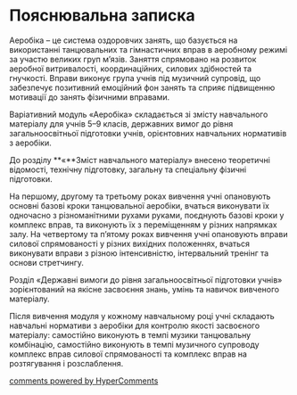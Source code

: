 <div id="hypercomments_widget" class="js-hypercomments-widget invisible"></div>

Пояснювальна записка
=============================

Аеробіка – це система оздоровчих занять, що базується на використанні
танцювальних та гімнастичних вправ в аеробному режимі за участю великих
груп м’язів. Заняття спрямовано на розвиток аеробної витривалості,
координаційних, силових здібностей та гнучкості. Вправи виконує група
учнів під музичний супровід, що забезпечує позитивний емоційний фон
занять та сприяє підвищенню мотивації до занять фізичними вправами.

Варіативний модуль «Аеробіка» складається зі змісту навчального
матеріалу для учнів 5–9 класів, державних вимог до рівня
загальноосвітньої підготовки учнів, орієнтовних навчальних нормативів з
аеробіки.

До розділу **«**Зміст навчального матеріалу» внесено теоретичні
відомості, технічну підготовку, загальну та спеціальну фізичні
підготовки.

На першому, другому та третьому роках вивчення учні опановують основні
базові кроки танцювальної аеробіки, вчаться виконувати їх одночасно з
різноманітними рухами руками, поєднують базові кроки у комплекс вправ,
та виконують їх з переміщенням у різних напрямках залу. На четвертому та
п’ятому роках вивчення учні опановують вправи силової спрямованості у
різних вихідних положеннях, вчаться виконувати вправи з різною
інтенсивністю, інтервальний тренінг та основи стретчингу.

Розділ «Державні вимоги до рівня загальноосвітньої підготовки учнів»
зорієнтований на якісне засвоєння знань, умінь та навичок вивченого
матеріалу.

Після вивчення модуля у кожному навчальному році учні складають
навчальні нормативи з аеробіки для контролю якості засвоєного матеріалу:
самостійно виконують в темпі музики танцювальну комбінацію, самостійно
виконують в темпі музичного супроводу комплекс вправ силової
спрямованості та комплекс вправ на розтягування і розслаблення.

<div class="js-hypercomments-container">
    <a href="http://hypercomments.com" class="hc-link" title="comments widget">comments powered by HyperComments</a>
</div>